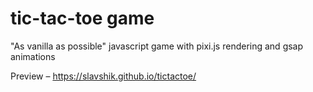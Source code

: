 # tic-tac-toe game

"As vanilla as possible" javascript game with pixi.js rendering and gsap animations

Preview – https://slavshik.github.io/tictactoe/
